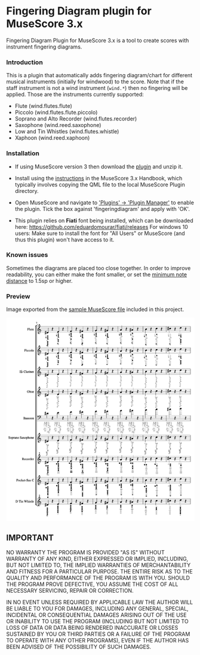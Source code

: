# Fingering Diagram plugin for MuseScore 3.x

Fingering Diagram Plugin for MuseScore 3.x is a tool to create scores with instrument fingering diagrams.

### Introduction
This is a plugin that automatically adds fingering diagram/chart for different musical instruments (initially for windwood) to the score. Note that if the staff instrument is not a wind instrument (`wind.*`) then no fingering will be applied. Those are the instruments currently supported:

* Flute (wind.flutes.flute)
* Piccolo (wind.flutes.flute.piccolo)
* Soprano and Alto Recorder (wind.flutes.recorder)
* Saxophone (wind.reed.saxophone)
* Low and Tin Whistles (wind.flutes.whistle)
* Xaphoon (wind.reed.xaphoon)

### Installation
* If using MuseScore version 3 then download the [plugin](https://github.com/eduardomourar/fingering-diagram/archive/master.zip) and unzip it.

* Install using the [instructions](https://musescore.org/en/handbook/3/plugins#installation) in the MuseScore 3.x Handbook, which typically involves copying the QML file to the local MuseScore Plugin directory.

* Open MuseScore and navigate to ['Plugins' -> 'Plugin Manager'](https://musescore.org/en/handbook/3/plugins#enable-disable-plugins)
to enable the plugin. Tick the box against 'fingeringdiagram' and apply with 'OK'.

* This plugin relies on **Fiati** font being installed, which can be downloaded here: https://github.com/eduardomourar/fiati/releases
For windows 10 users: Make sure to install the font for "All Users" or MuseScore (and thus this plugin) won't have access to it.

### Known issues

Sometimes the diagrams are placed too close together. In order to improve readability, you can either make the font smaller, or set the [minimum note distance](https://musescore.org/en/handbook/3/measure#options) to 1.5sp or higher. 

### Preview

Image exported from the [sample MuseScore file](./sample.mscx) included in this project.

<img src="screenshot.png" alt="Screenshot" width="700">

## IMPORTANT
NO WARRANTY
THE PROGRAM IS PROVIDED "AS IS" WITHOUT WARRANTY OF ANY KIND, EITHER EXPRESSED OR IMPLIED, INCLUDING, BUT NOT LIMITED TO, THE IMPLIED WARRANTIES OF MERCHANTABILITY AND FITNESS FOR A PARTICULAR PURPOSE. THE ENTIRE RISK AS TO THE QUALITY AND PERFORMANCE OF THE PROGRAM IS WITH YOU. SHOULD THE PROGRAM PROVE DEFECTIVE, YOU ASSUME THE COST OF ALL NECESSARY SERVICING, REPAIR OR CORRECTION.

IN NO EVENT UNLESS REQUIRED BY APPLICABLE LAW THE AUTHOR WILL BE LIABLE TO YOU FOR DAMAGES, INCLUDING ANY GENERAL, SPECIAL, INCIDENTAL OR CONSEQUENTIAL DAMAGES ARISING OUT OF THE USE OR INABILITY TO USE THE PROGRAM (INCLUDING BUT NOT LIMITED TO LOSS OF DATA OR DATA BEING RENDERED INACCURATE OR LOSSES SUSTAINED BY YOU OR THIRD PARTIES OR A FAILURE OF THE PROGRAM TO OPERATE WITH ANY OTHER PROGRAMS), EVEN IF THE AUTHOR HAS BEEN ADVISED OF THE POSSIBILITY OF SUCH DAMAGES.
